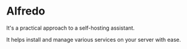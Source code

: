 # Alfredo

It's a practical approach to a self-hosting assistant.

It helps install and manage various services on your server with ease.
